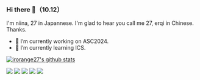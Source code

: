 ### Hi there 👋（10.12）

I'm niina, 27 in Japannese. I'm glad to hear you call me 27, erqi in Chinese. Thanks. 

- 🔭 I’m currently working on ASC2024.
- 🌱 I’m currently learning ICS.


[![irorange27's github stats](https://github-readme-stats.vercel.app/api?username=irorange27&show_icons=true&include_all_commits=true&theme=dracula)](https://github.com/anuraghazra/github-readme-stats)

[![](https://raw.githubusercontent.com/irorange27/irorange27/master/profile-summary-card-output/default/0-profile-details.svg)](https://github.com/vn7n24fzkq/github-profile-summary-cards)
[![](https://raw.githubusercontent.com/irorange27/irorange27/master/profile-summary-card-output/default/1-repos-per-language.svg)](https://github.com/vn7n24fzkq/github-profile-summary-cards) [![](https://raw.githubusercontent.com/irorange27/irorange27/master/profile-summary-card-output/default/2-most-commit-language.svg)](https://github.com/vn7n24fzkq/github-profile-summary-cards)
[![](https://raw.githubusercontent.com/irorange27/irorange27/master/profile-summary-card-output/default/3-stats.svg)](https://github.com/vn7n24fzkq/github-profile-summary-cards) [![](https://raw.githubusercontent.com/irorange27/irorange27/master/profile-summary-card-output/default/4-productive-time.svg)](https://github.com/vn7n24fzkq/github-profile-summary-cards)
<!--
<!--
**irorange27/irorange27** is a ✨ _special_ ✨ repository because its `README.md` (this file) appears on your GitHub profile.




Here are some ideas to get you started:



- 👯 I’m looking to collaborate on ...
- 🤔 I’m looking for help with ...
- 💬 Ask me about ...
- 📫 How to reach me: ...
- 😄 Pronouns: ...
- ⚡ Fun fact: ...
-->
